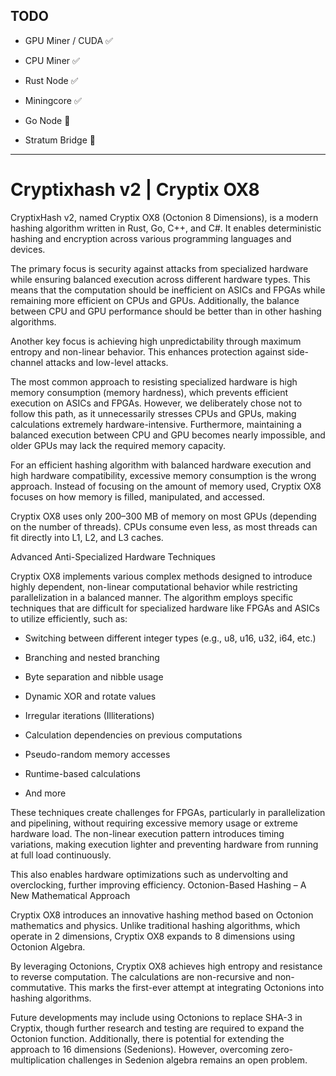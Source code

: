 ## TODO


- GPU Miner / CUDA ✅

- CPU Miner  ✅

- Rust Node ✅

- Miningcore ✅

- Go Node 🔄

- Stratum Bridge 🔄


-----


# Cryptixhash v2 | Cryptix OX8


CryptixHash v2, named Cryptix OX8 (Octonion 8 Dimensions), is a modern hashing algorithm written in Rust, Go, C++, and C#. It enables deterministic hashing and encryption across various programming languages and devices.


The primary focus is security against attacks from specialized hardware while ensuring balanced execution across different hardware types. This means that the computation should be inefficient on ASICs and FPGAs while remaining more efficient on CPUs and GPUs. Additionally, the balance between CPU and GPU performance should be better than in other hashing algorithms.


Another key focus is achieving high unpredictability through maximum entropy and non-linear behavior. This enhances protection against side-channel attacks and low-level attacks.


The most common approach to resisting specialized hardware is high memory consumption (memory hardness), which prevents efficient execution on ASICs and FPGAs. However, we deliberately chose not to follow this path, as it unnecessarily stresses CPUs and GPUs, making calculations extremely hardware-intensive. Furthermore, maintaining a balanced execution between CPU and GPU becomes nearly impossible, and older GPUs may lack the required memory capacity.


For an efficient hashing algorithm with balanced hardware execution and high hardware compatibility, excessive memory consumption is the wrong approach. Instead of focusing on the amount of memory used, Cryptix OX8 focuses on how memory is filled, manipulated, and accessed.


Cryptix OX8 uses only 200–300 MB of memory on most GPUs (depending on the number of threads). CPUs consume even less, as most threads can fit directly into L1, L2, and L3 caches.


Advanced Anti-Specialized Hardware Techniques

Cryptix OX8 implements various complex methods designed to introduce highly dependent, non-linear computational behavior while restricting parallelization in a balanced manner. The algorithm employs specific techniques that are difficult for specialized hardware like FPGAs and ASICs to utilize efficiently, such as:

- Switching between different integer types (e.g., u8, u16, u32, i64, etc.)

- Branching and nested branching

- Byte separation and nibble usage

- Dynamic XOR and rotate values

- Irregular iterations (Illiterations)

- Calculation dependencies on previous computations

- Pseudo-random memory accesses

- Runtime-based calculations

- And more


These techniques create challenges for FPGAs, particularly in parallelization and pipelining, without requiring excessive memory usage or extreme hardware load. The non-linear execution pattern introduces timing variations, making execution lighter and preventing hardware from running at full load continuously.

This also enables hardware optimizations such as undervolting and overclocking, further improving efficiency.
Octonion-Based Hashing – A New Mathematical Approach

Cryptix OX8 introduces an innovative hashing method based on Octonion mathematics and physics. Unlike traditional hashing algorithms, which operate in 2 dimensions, Cryptix OX8 expands to 8 dimensions using Octonion Algebra.

By leveraging Octonions, Cryptix OX8 achieves high entropy and resistance to reverse computation. The calculations are non-recursive and non-commutative. This marks the first-ever attempt at integrating Octonions into hashing algorithms.

Future developments may include using Octonions to replace SHA-3 in Cryptix, though further research and testing are required to expand the Octonion function. Additionally, there is potential for extending the approach to 16 dimensions (Sedenions). However, overcoming zero-multiplication challenges in Sedenion algebra remains an open problem.
